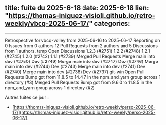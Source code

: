  
title:  fuite du 2025-6-18
date: 2025-6-18
lien: "https://thomas-iniguez-visioli.github.io/retro-weekly/vbcq-2025-06-17/"
categories:
  - 
---

Retrospective for vbcq-volley from 2025-06-16 to 2025-06-17
Reporting on 0 Issues from 0 authors
12 Pull Requests from 2 authors
and 5 Discussions from 1 authors.
temp
Open Discussions
1.2.3 (#2751)
1.2.2 (#2748)
1.2.1 (#2745)
1.2.0 (#2742)
1.1.1 (#2739)
Merged Pull Requests
Merge main into dev (#2750)
Dev (#2749)
Merge main into dev (#2747)
Dev (#2746)
Merge main into dev (#2744)
Dev (#2743)
Merge main into dev (#2741)
Dev (#2740)
Merge main into dev (#2738)
Dev (#2737)
git-win
Open Pull Requests
Bump got from 11.8.5 to 14.4.7 in the npm_and_yarn group across 1 directory (#3)
Merged Pull Requests
Bump got from 9.6.0 to 11.8.5 in the npm_and_yarn group across 1 directory (#2)


Autres fuites ce jour :
- [https://thomas-iniguez-visioli.github.io/retro-weekly/perso-2025-06-17/](https://thomas-iniguez-visioli.github.io/retro-weekly/perso-2025-06-17/)
